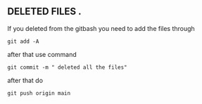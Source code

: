 ## DELETED FILES .
If you deleted from the gitbash you need to add the files through 
````
git add -A 
````

after that use command 

````
git commit -m " deleted all the files"
````
after that do 

````
git push origin main
````
